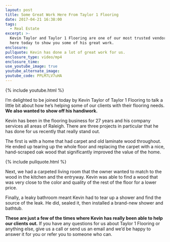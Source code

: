 ```yaml
---
layout: post
title: Some Great Work Here From Taylor 1 Flooring
date: 2017-04-21 16:38:00
tags:
  - Real Estate
excerpt: >-
  Kevin Taylor and Taylor 1 Flooring are one of our most trusted vendors. We’re
  here today to show you some of his great work.
enclosure:
pullquote: Kevin has done a lot of great work for us.
enclosure_type: video/mp4
enclosure_time:
use_youtube_image: true
youtube_alternate_image:
youtube_code: PPLM7LV7uHA
---
```


{% include youtube.html %}

I’m delighted to be joined today by Kevin Taylor of Taylor 1 Flooring to talk a little bit about how he’s helping some of our clients with their flooring needs. **We also wanted to show off his handiwork.**

Kevin has been in the flooring business for 27 years and his company services all areas of Raleigh. There are three projects in particular that he has done for us recently that really stand out.

The first is with a home that had carpet and old laminate wood throughout. He ended up tearing up the whole floor and replacing the carpet with a nice, hand-scraped oak wood that significantly improved the value of the home.

{% include pullquote.html %}

Next, we had a carpeted living room that the owner wanted to match to the wood in the kitchen and the entryway. Kevin was able to find a wood that was very close to the color and quality of the rest of the floor for a lower price.

Finally, a leaky bathroom meant Kevin had to tear up a shower and find the source of the leak. He did, sealed it, then installed a brand-new shower and bathtub.

**These are just a few of the times where Kevin has really been able to help our clients out.** If you have any questions for us about Taylor 1 Flooring or anything else, give us a call or send us an email and we’d be happy to answer it for you or refer you to someone who can.